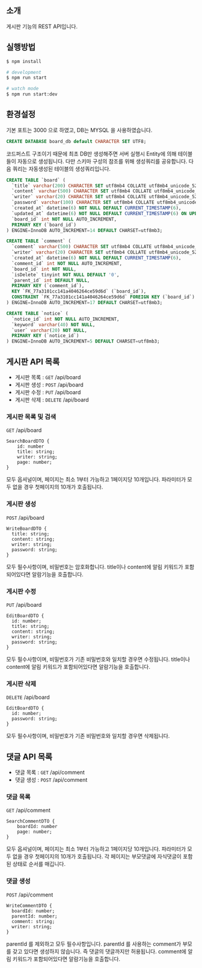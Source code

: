 ## 소개

게시판 기능의 REST API입니다.

## 실행방법

```bash
$ npm install

# development
$ npm run start

# watch mode
$ npm run start:dev

```

## 환경설정

기본 포트는 3000 으로 하였고, DB는 MYSQL 을 사용하였습니다.

```SQL
CREATE DATABASE board_db default CHARACTER SET UTF8;
```

코드퍼스트 구조이기 때문에
최초 DB만 생성해주면 서버 실행시 Entity에 의해 테이블들이 자동으로 생성됩니다.
다만 스키마 구성의 참조를 위해 생성쿼리를 공유합니다.
다음 쿼리는 자동생성된 테이블의 생성쿼리입니다.

```SQL
CREATE TABLE `board` (
  `title` varchar(200) CHARACTER SET utf8mb4 COLLATE utf8mb4_unicode_520_ci NOT NULL,
  `content` varchar(500) CHARACTER SET utf8mb4 COLLATE utf8mb4_unicode_520_ci NOT NULL,
  `writer` varchar(20) CHARACTER SET utf8mb4 COLLATE utf8mb4_unicode_520_ci NOT NULL,
  `password` varchar(100) CHARACTER SET utf8mb4 COLLATE utf8mb4_unicode_520_ci NOT NULL,
  `created_at` datetime(6) NOT NULL DEFAULT CURRENT_TIMESTAMP(6),
  `updated_at` datetime(6) NOT NULL DEFAULT CURRENT_TIMESTAMP(6) ON UPDATE CURRENT_TIMESTAMP(6),
  `board_id` int NOT NULL AUTO_INCREMENT,
  PRIMARY KEY (`board_id`)
) ENGINE=InnoDB AUTO_INCREMENT=14 DEFAULT CHARSET=utf8mb3;

CREATE TABLE `comment` (
  `comment` varchar(500) CHARACTER SET utf8mb4 COLLATE utf8mb4_unicode_520_ci NOT NULL,
  `writer` varchar(20) CHARACTER SET utf8mb4 COLLATE utf8mb4_unicode_520_ci NOT NULL,
  `created_at` datetime(6) NOT NULL DEFAULT CURRENT_TIMESTAMP(6),
  `comment_id` int NOT NULL AUTO_INCREMENT,
  `board_id` int NOT NULL,
  `isDelete` tinyint NOT NULL DEFAULT '0',
  `parent_id` int DEFAULT NULL,
  PRIMARY KEY (`comment_id`),
  KEY `FK_77a3101cc141a4046264ce59d6d` (`board_id`),
  CONSTRAINT `FK_77a3101cc141a4046264ce59d6d` FOREIGN KEY (`board_id`) REFERENCES `board` (`board_id`)
) ENGINE=InnoDB AUTO_INCREMENT=17 DEFAULT CHARSET=utf8mb3;

CREATE TABLE `notice` (
  `notice_id` int NOT NULL AUTO_INCREMENT,
  `keyword` varchar(40) NOT NULL,
  `user` varchar(20) NOT NULL,
  PRIMARY KEY (`notice_id`)
) ENGINE=InnoDB AUTO_INCREMENT=5 DEFAULT CHARSET=utf8mb3;

```

## 게시판 API 목록

- 게시판 목록 : `GET` /api/board
- 게시판 생성 : `POST` /api/board
- 게시판 수정 : `PUT` /api/board
- 게시판 삭제 : `DELETE` /api/board

### 게시판 목록 및 검색

`GET` /api/board

```
SearchBoardDTO {
    id: number
    title: string;
    writer: string;
    page: number;
}
```

모두 옵셔널이며, 페이지는 최소 1부터 가능하고 1페이지당 10개입니다.
파라미터가 모두 없을 경우 첫페이지의 10개가 호출됩니다.

### 게시판 생성

`POST` /api/board

```
WriteBoardDTO {
  title: string;
  content: string;
  writer: string;
  password: string;
}
```

모두 필수사항이며, 비밀번호는 암호화합니다.
title이나 content에 알림 키워드가 포함되어있다면 알람기능을 호출합니다.

### 게시판 수정

`PUT` /api/board

```
EditBoardDTO {
  id: number;
  title: string;
  content: string;
  writer: string;
  password: string;
}
```

모두 필수사항이며, 비밀번호가 기존 비밀번호와 일치할 경우면 수정됩니다.
title이나 content에 알림 키워드가 포함되어있다면 알람기능을 호출합니다.

### 게시판 삭제

`DELETE` /api/board

```
EditBoardDTO {
  id: number;
  password: string;
}
```

모두 필수사항이며, 비밀번호가 기존 비밀번호와 일치할 경우면 삭제됩니다.

## 댓글 API 목록

- 댓글 목록 : `GET` /api/comment
- 댓글 생성 : `POST` /api/comment

### 댓글 목록

`GET` /api/comment

```
SearchCommentDTO {
    boardId: number
    page: number;
}
```

모두 옵셔널이며, 페이지는 최소 1부터 가능하고 1페이지당 10개입니다.
파라미터가 모두 없을 경우 첫페이지의 10개가 호출됩니다.
각 페이지는 부모댓글에 자식댓글이 포함된 상태로 순서를 매깁니다.

### 댓글 생성

`POST` /api/comment

```
WriteCommentDTO {
  boardId: number;
  parentId: number;
  comment: string;
  writer: string;
}
```

parentId 를 제외하고 모두 필수사항입니다.
parentId 를 사용하는 comment가 부모를 갖고 있다면 생성하지 않습니다.
즉 댓글의 댓글까지만 허용됩니다.
comment에 알림 키워드가 포함되어있다면 알람기능을 호출합니다.
